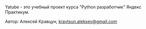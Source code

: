 Yatube - это учебный проект курса "Python разработчик" Яндекс Практикум.

Автор: Алексей Кравцун, kravtsun.aleksey@gmail.com
